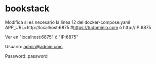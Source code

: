 # bookstack

Modifica si es necesario la línea 12 del docker-compose.yaml
APP_URL=http://localhost:6875 #https://tudominio.com ó http://IP:6875

Ver en "localhost:6875" ó "IP:6875"

Usuario: admin@admin.com

Password: password
